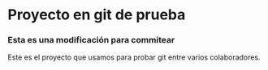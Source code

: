 # Proyecto en git de prueba

###  Esta es una modificación para commitear 

Este es el proyecto que usamos para probar git entre varios colaboradores. 
